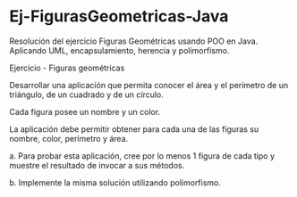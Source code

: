 # Ej-FigurasGeometricas-Java
Resolución del ejercicio Figuras Geométricas usando POO en Java. Aplicando UML, encapsulamiento, herencia y polimorfismo. 

Ejercicio - Figuras geométricas

Desarrollar una aplicación que permita conocer el área y el perímetro de un triángulo, de un cuadrado y de un círculo.

Cada figura posee un nombre y un color.

La aplicación debe permitir obtener para cada una de las figuras su nombre, color, perímetro y área.

a. Para probar esta aplicación, cree por lo menos 1 figura de cada tipo y muestre el resultado de invocar a sus métodos.

b. Implemente la misma solución utilizando polimorfismo.
